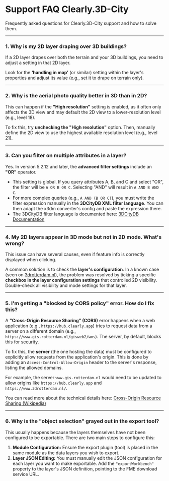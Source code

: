 # Support FAQ Clearly.3D-City
Frequently asked questions for Clearly.3D-City support and how to solve them.

---

### 1. Why is my 2D layer draping over 3D buildings?

If a 2D layer drapes over both the terrain and your 3D buildings, you need to adjust a setting in that 2D layer.

Look for the **‘handling in map’** (or similar) setting within the layer's properties and adjust its value (e.g., set it to drape on terrain only).

---

### 2. Why is the aerial photo quality better in 3D than in 2D?

This can happen if the **"High resolution"** setting is enabled, as it often only affects the 3D view and may default the 2D view to a lower-resolution level (e.g., level 18).

To fix this, try **unchecking the "High resolution"** option. Then, manually define the 2D view to use the highest available resolution level (e.g., level 21).

---

### 3. Can you filter on multiple attributes in a layer?

Yes. In version 5.2.12 and later, the **advanced filter settings** include an **"OR"** operator.

* This setting is global. If you query attributes A, B, and C and select "OR", the filter will be `A OR B OR C`. Selecting "AND" will result in `A AND B AND C`.
* For more complex queries (e.g., `A AND (B OR C)`), you must write the filter expression manually in the **3DCityDB XML filter language**. You can then adapt the x3dm converter's config and paste the expression there.
* The 3DCityDB filter language is documented here: [3DCityDB Documentation](https://3dcitydb-docs.readthedocs.io/en/latest/impexp/xml-query/index.html)

---

### 4. My 2D layers appear in 3D mode but not in 2D mode. What's wrong?

This issue can have several causes, even if feature info is correctly displayed when clicking.

A common solution is to check the **layer's configuration**. In a known case (seen on [3drotterdam.nl](https://www.3drotterdam.nl/#/)), the problem was resolved by ticking a specific **checkbox in the layer configuration settings** that controlled 2D visibility. Double-check all visibility and mode settings for that layer.

---

### 5. I'm getting a "blocked by CORS policy" error. How do I fix this?

A **"Cross-Origin Resource Sharing" (CORS)** error happens when a web application (e.g., `https://hub.clearly.app`) tries to request data from a server on a different domain (e.g., `https://www.gis.rotterdam.nl/gisweb2/wms`). The server, by default, blocks this for security.

To fix this, the **server** (the one hosting the data) must be configured to explicitly allow requests from the application's origin. This is done by adding an `Access-Control-Allow-Origin` header to the server's response, listing the allowed domains.

For example, the server `www.gis.rotterdam.nl` would need to be updated to allow origins like `https://hub.clearly.app` and `https://www.3drotterdam.nl/`.

You can read more about the technical details here: [Cross-Origin Resource Sharing (Wikipedia)](https://en.m.wikipedia.org/wiki/Cross-origin_resource_sharing)

---

### 6. Why is the "object selection" grayed out in the export tool?

This usually happens because the layers themselves have not been configured to be exportable. There are two main steps to configure this:

1.  **Module Configuration:** Ensure the export plugin (tool) is placed in the same module as the data layers you wish to export.
2.  **Layer JSON Editing:** You must manually edit the JSON configuration for each layer you want to make exportable. Add the `"exportWorkbench"` property to the layer's JSON definition, pointing to the FME download service URL.